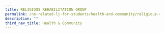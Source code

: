 ```yaml
---
title: RELIGIOUS REHABILITATION GROUP
permalink: /ne-related-lj-for-students/health-and-community/religious-rehabilitation-group/
description: ""
third_nav_title: Health & Community
---
```


